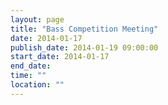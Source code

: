 ```yaml
---
layout: page
title: "Bass Competition Meeting"
date: 2014-01-17
publish_date: 2014-01-19 09:00:00
start_date: 2014-01-17
end_date: 
time: ""
location: ""
---
```


